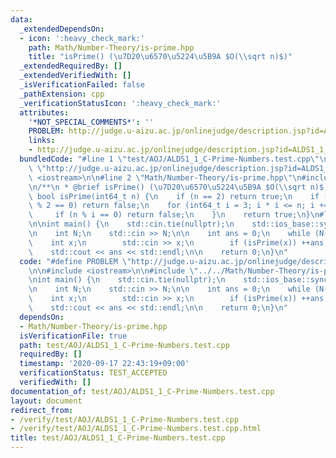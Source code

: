 ```yaml
---
data:
  _extendedDependsOn:
  - icon: ':heavy_check_mark:'
    path: Math/Number-Theory/is-prime.hpp
    title: "isPrime() (\u7D20\u6570\u5224\u5B9A $O(\\sqrt n)$)"
  _extendedRequiredBy: []
  _extendedVerifiedWith: []
  _isVerificationFailed: false
  _pathExtension: cpp
  _verificationStatusIcon: ':heavy_check_mark:'
  attributes:
    '*NOT_SPECIAL_COMMENTS*': ''
    PROBLEM: http://judge.u-aizu.ac.jp/onlinejudge/description.jsp?id=ALDS1_1_C
    links:
    - http://judge.u-aizu.ac.jp/onlinejudge/description.jsp?id=ALDS1_1_C
  bundledCode: "#line 1 \"test/AOJ/ALDS1_1_C-Prime-Numbers.test.cpp\"\n#define PROBLEM\
    \ \"http://judge.u-aizu.ac.jp/onlinejudge/description.jsp?id=ALDS1_1_C\"\n\n#include\
    \ <iostream>\n\n#line 2 \"Math/Number-Theory/is-prime.hpp\"\n#include <cstdint>\n\
    \n/**\n * @brief isPrime() (\u7D20\u6570\u5224\u5B9A $O(\\sqrt n)$)\n */\nconstexpr\
    \ bool isPrime(int64_t n) {\n    if (n == 2) return true;\n    if (n <= 1 || n\
    \ % 2 == 0) return false;\n    for (int64_t i = 3; i * i <= n; i += 2) {\n   \
    \     if (n % i == 0) return false;\n    }\n    return true;\n}\n#line 6 \"test/AOJ/ALDS1_1_C-Prime-Numbers.test.cpp\"\
    \n\nint main() {\n    std::cin.tie(nullptr);\n    std::ios_base::sync_with_stdio(false);\n\
    \n    int N;\n    std::cin >> N;\n\n    int ans = 0;\n    while (N--) {\n    \
    \    int x;\n        std::cin >> x;\n        if (isPrime(x)) ++ans;\n    }\n\n\
    \    std::cout << ans << std::endl;\n\n    return 0;\n}\n"
  code: "#define PROBLEM \"http://judge.u-aizu.ac.jp/onlinejudge/description.jsp?id=ALDS1_1_C\"\
    \n\n#include <iostream>\n\n#include \"../../Math/Number-Theory/is-prime.hpp\"\n\
    \nint main() {\n    std::cin.tie(nullptr);\n    std::ios_base::sync_with_stdio(false);\n\
    \n    int N;\n    std::cin >> N;\n\n    int ans = 0;\n    while (N--) {\n    \
    \    int x;\n        std::cin >> x;\n        if (isPrime(x)) ++ans;\n    }\n\n\
    \    std::cout << ans << std::endl;\n\n    return 0;\n}\n"
  dependsOn:
  - Math/Number-Theory/is-prime.hpp
  isVerificationFile: true
  path: test/AOJ/ALDS1_1_C-Prime-Numbers.test.cpp
  requiredBy: []
  timestamp: '2020-09-17 22:43:19+09:00'
  verificationStatus: TEST_ACCEPTED
  verifiedWith: []
documentation_of: test/AOJ/ALDS1_1_C-Prime-Numbers.test.cpp
layout: document
redirect_from:
- /verify/test/AOJ/ALDS1_1_C-Prime-Numbers.test.cpp
- /verify/test/AOJ/ALDS1_1_C-Prime-Numbers.test.cpp.html
title: test/AOJ/ALDS1_1_C-Prime-Numbers.test.cpp
---
```

